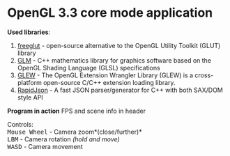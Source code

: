 # OpenGL 3.3 core mode application

**Used libraries**:
1. [freeglut](http://freeglut.sourceforge.net/) - open-source alternative to the OpenGL Utility Toolkit (GLUT) library
2. [GLM](https://glm.g-truc.net/0.9.9/index.html) - C++ mathematics library for graphics software based on the OpenGL Shading Language (GLSL) specifications
3. [GLEW](http://glew.sourceforge.net/) - The OpenGL Extension Wrangler Library (GLEW) is a cross-platform open-source C/C++ extension loading library.
4. [RapidJson](https://github.com/Tencent/rapidjson/) - A fast JSON parser/generator for C++ with both SAX/DOM style API

**Program in action**
FPS and scene info in header

Controls:  
<kbd>Mouse Wheel</kbd> - Camera zoom*(close/further)*  
<kbd>LBM</kbd> -  Camera rotation *(hold and move)*  
<kbd>WASD</kbd> - Camera movement  
